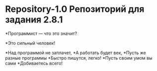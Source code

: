 # Repository-1.0 Репозиторий для задания 2.8.1

*Программист — что это значит?

*Это сильный человек!

*Над программой не заплачет,
*А работать будет век,
*Пусть же разные программы
*Быстро пишутся, легко!
*Пусть своим умом вы сами
*Добиваетесь всего!
